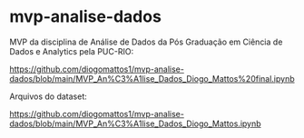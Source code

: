 # mvp-analise-dados
MVP da disciplina de Análise de Dados da Pós Graduação em Ciência de Dados e Analytics pela PUC-RIO:

https://github.com/diogomattos1/mvp-analise-dados/blob/main/MVP_An%C3%A1lise_Dados_Diogo_Mattos%20final.ipynb

Arquivos do dataset:

https://github.com/diogomattos1/mvp-analise-dados/blob/main/MVP_An%C3%A1lise_Dados_Diogo_Mattos.ipynb


